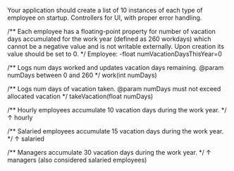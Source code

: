 Your application should create a list of 10 instances of each type of employee on startup.
Controllers for UI, with proper error handling.

/**
  Each employee has a floating-point property for number of vacation days accumulated for the work year (defined as 260 workdays)
  which cannot be a negative value and is not writable externally.
  Upon creation its value should be set to 0.
 */
Employee:
  -float numVacationDaysThisYear=0

  /**
    Logs num days worked and updates vacation days remaining.
    @param numDays between 0 and 260
   */
  work(int numDays)

  /**
    Logs num days of vacation taken.
    @param numDays must not exceed allocated vacation
   */
  takeVacation(float numDays)

/**
  Hourly employees accumulate 10 vacation days during the work year.
 */
↑ hourly

/**
  Salaried employees accumulate 15 vacation days during the work year.
 */
↑ salaried

  /**
  Managers accumulate 30 vacation days during the work year.
  */
  ↑ managers (also considered salaried employees)
